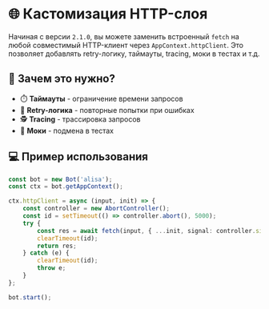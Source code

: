 # 🌐 Кастомизация HTTP-слоя

Начиная с версии `2.1.0`, вы можете заменить встроенный `fetch` на любой совместимый HTTP-клиент через
`AppContext.httpClient`. Это позволяет добавлять retry-логику, таймауты, tracing, моки в тестах и т.д.

## 🎯 Зачем это нужно?

- ⏱️ **Таймауты** - ограничение времени запросов
- 🔄 **Retry-логика** - повторные попытки при ошибках
- 🕵️ **Tracing** - трассировка запросов
- 🧪 **Моки** - подмена в тестах

## 💻 Пример использования

```ts
const bot = new Bot('alisa');
const ctx = bot.getAppContext();

ctx.httpClient = async (input, init) => {
    const controller = new AbortController();
    const id = setTimeout(() => controller.abort(), 5000);
    try {
        const res = await fetch(input, { ...init, signal: controller.signal });
        clearTimeout(id);
        return res;
    } catch (e) {
        clearTimeout(id);
        throw e;
    }
};

bot.start();
```